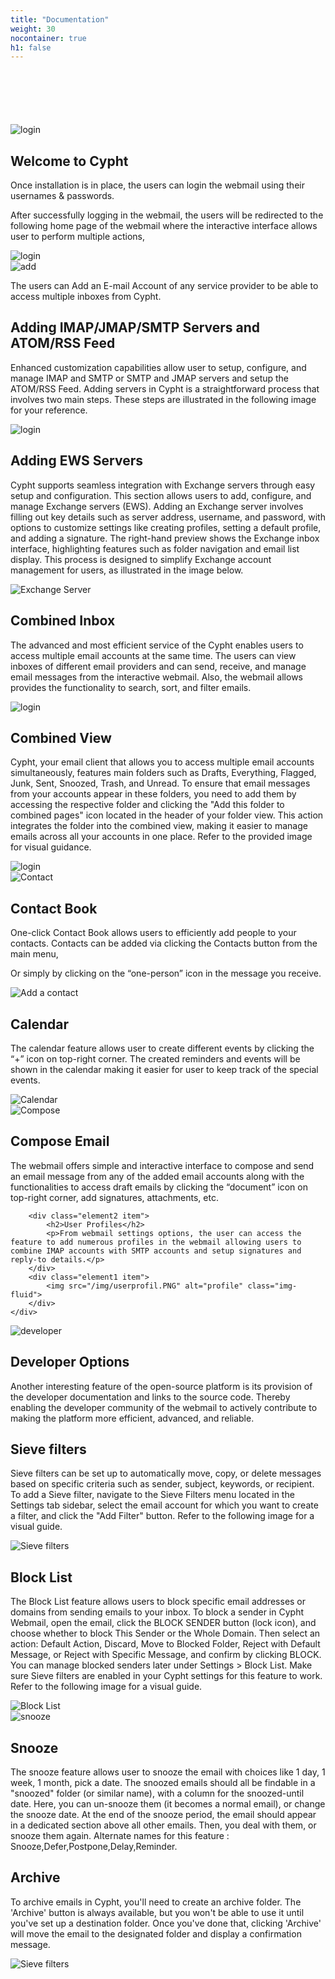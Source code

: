 ```yaml
---
title: "Documentation"
weight: 30
nocontainer: true
h1: false
---
```

<div style="margin-top: 100px;"></div>

<section class="content-section-doc container">
    <div class="line">
        <div  class="element1 item ">
            <img src="/img/login.PNG" alt="login" class="img-fluid">
        </div>
        <div  class="element2 item ">
            <h1>Welcome to Cypht</h1>
            <p>Once installation is in
                place, the users can login
                the webmail using their
                usernames & passwords.</p>
        </div>
    </div>
</section>

<section class="content-section-doc container">
    <div class="line">
        <div class="element2 item">
            <p>After successfully logging in the webmail, the users will be redirected to the following home page of the webmail where the interactive interface allows user to perform multiple actions,</p>
        </div>
        <div class="element1 item">
            <img src="/img/home.PNG" alt="login" class="img-fluid">
        </div>
    </div>
</section>


<section class="content-section-doc container">
    <div class="line">
        <div class="element1 item">
            <img src="/img/Add.PNG" alt="add" class="img-fluid">
        </div>
        <div class="element2 item3">
            <p>The users can Add an E-mail Account of any service provider to be able to access multiple inboxes from Cypht.</p>
        </div>
    </div>
</section>

<section class="content-section-doc container">
    <div class="line ">
        <div class="element2 item">
            <h2>Adding IMAP/JMAP/SMTP Servers and ATOM/RSS Feed</h2>
            <p class="text-center">Enhanced customization capabilities allow user to setup, configure, and manage IMAP and SMTP or SMTP and JMAP servers and setup the ATOM/RSS Feed. Adding servers in Cypht is a straightforward process that involves two main steps. These steps are illustrated in the following image for your reference.</p>
        </div>
        <div class="element1 item">
            <img src="/img/Multi.PNG" alt="login" class="img-fluid">
        </div>
    </div>
</section>

<section class="content-section-doc container">
    <div class="line ">
        <div class="element2 item">
            <h2>Adding EWS Servers</h2>
            <p class="text-center">Cypht supports seamless integration with Exchange servers through easy setup and configuration. This section allows users to add, configure, and manage Exchange servers (EWS). Adding an Exchange server involves filling out key details such as server address, username, and password, with options to customize settings like creating profiles, setting a default profile, and adding a signature. The right-hand preview shows the Exchange inbox interface, highlighting features such as folder navigation and email list display. This process is designed to simplify Exchange account management for users, as illustrated in the image below.</p>
        </div>
        <div class="element1 item">
            <img src="/img/ews.png" alt="Exchange Server" class="img-fluid">
        </div>
    </div>
</section>

<section class="content-section-doc container">
    <div class="line">
        <div class="element2 item">
            <h2>Combined Inbox</h2>
            <p>The advanced and most efficient service of the Cypht enables users to access multiple email accounts at the same time.
                The users can view inboxes of different email providers and can send, receive, and manage email messages from the interactive webmail.
                Also, the webmail allows provides the functionality to search, sort, and filter emails.</p>
        </div>
        <div class="element1 item">
            <img src="/img/Inbox.PNG" alt="login" class="img-fluid">
        </div>
    </div>
</section>

<section class="content-section-doc container">
    <div class="line">
        <div class="element2 item">
            <h2>Combined View</h2>
            <p>Cypht, your email client that allows you to access multiple email accounts simultaneously, features main folders such as Drafts, Everything, Flagged, Junk, Sent, Snoozed, Trash, and Unread. To ensure that email messages from your accounts appear in these folders, you need to add them by accessing the respective folder and clicking the "Add this folder to combined pages" icon located in the header of your folder view. This action integrates the folder into the combined view, making it easier to manage emails across all your accounts in one place. Refer to the provided image for visual guidance.</p>
        </div>
        <div class="element1 item">
            <img src="/img/combined_view.png" alt="login" class="img-fluid">
        </div>
    </div>
</section>

<section class="content-section-doc container">
    <div class="line">
        <div class="element1 item">
            <img src="/img/Contact.PNG" alt="Contact" class="img-fluid">
        </div>
        <div class="element2 item">
            <h2>Contact Book</h2>
            <p>One-click Contact Book  allows users to efficiently add people to your contacts.
                Contacts can be added via clicking the Contacts button from the main menu,</p>
        </div>
    </div>
</section>

<section class="content-section-doc container">
    <div class="line">
        <div class="element2 item">
            <p class="text-center">Or simply by clicking on the “one-person” icon in the message you receive.</p>
        </div>
        <div class="element1 item">
            <img src="/img/Oneperson.png" alt="Add a contact" class="img-fluid">
        </div>
    </div>
</section>

<section class="content-section-doc container">
    <div class="line">
        <div class="element2 item">
            <h2>Calendar</h2>
            <p>The calendar feature allows user to create different events by clicking the “+” icon on top-right corner.
                The created reminders and events will be shown in the calendar making it easier for user to keep track of the special events.</p>
        </div>
        <div class="element1 item">
            <img src="/img/Calendar.PNG" alt="Calendar" class="img-fluid">
        </div>
    </div>
</section>

<section class="content-section-doc container">
    <div class="line">
        <div class="element1 item">
            <img src="/img/Compose.PNG" alt="Compose" class="img-fluid">
        </div>
        <div class="element2 item">
            <h2>Compose Email</h2>
            <p>The webmail offers simple and interactive interface to compose and send an email message from any of the added email accounts along with the functionalities to access draft emails by clicking the “document” icon on top-right corner, add signatures, attachments, etc.</p>
        </div>
    </div>
</section>


<section class="content-section-doc container">
    <div class="line">

        <div class="element2 item">
            <h2>User Profiles</h2>
            <p>From webmail settings options, the user can access the feature to add numerous profiles in the webmail allowing users to combine IMAP accounts with SMTP accounts and setup signatures and reply-to details.</p>
        </div>
        <div class="element1 item">
            <img src="/img/userprofil.PNG" alt="profile" class="img-fluid">
        </div>
    </div>
</section>

<section class="content-section-doc container">
    <div class="line">
        <div class="element1 item">
            <img src="/img/Developer.PNG" alt="developer" class="img-fluid">
        </div>
        <div class="element2 item">
            <h2>Developer Options</h2>
            <p> Another interesting feature of the open-source platform is its provision of the developer documentation and links to the source code. Thereby enabling the developer community of the webmail to actively contribute to making the platform more efficient, advanced, and reliable.</p>
        </div>
    </div>
</section>

<section class="content-section-doc container">
    <div class="line">
        <div class="element2 item">
            <h2>Sieve filters</h2>
            <p>Sieve filters can be set up to automatically move, copy, or delete messages based on specific criteria such as sender, subject, keywords, or recipient. To add a Sieve filter, navigate to the Sieve Filters menu located in the Settings tab sidebar, select the email account for which you want to create a filter, and click the "Add Filter" button. Refer to the following image for a visual guide.</p>
        </div>
        <div class="element1 item">
            <img src="/img/sieveFilters.png" alt="Sieve filters" class="img-fluid">
        </div>
    </div>
</section>

<section class="content-section-doc container">
    <div class="line">
        <div class="element2 item">
            <h2>Block List</h2>
            <p>
                The Block List feature allows users to block specific email addresses or domains from sending emails to your inbox. To block a sender in Cypht Webmail, open the email, click the BLOCK SENDER button (lock icon), and choose whether to block This Sender or the Whole Domain. Then select an action: Default Action, Discard, Move to Blocked Folder, Reject with Default Message, or Reject with Specific Message, and confirm by clicking BLOCK. You can manage blocked senders later under Settings > Block List. Make sure Sieve filters are enabled in your Cypht settings for this feature to work. Refer to the following image for a visual guide.
            </p>
        </div>
        <div class="element1 item">
            <img src="/img/block_list.png" alt="Block List" class="img-fluid">
        </div>
    </div>
</section>

<section class="content-section-doc container">
    <div class="line">
        <div class="element1 item">
            <img src="/img/snooze.png" alt="snooze" class="img-fluid">
        </div>
        <div class="element2 item">
            <h2>Snooze</h2>
            <p>The snooze feature allows user  to snooze the email with choices like 1 day, 1 week, 1 month, pick a date. The snoozed emails should all be findable in a "snoozed" folder (or similar name), with a column for the snoozed-until date.
                Here, you can un-snooze them (it becomes a normal email), or change the snooze date. At the end of the snooze period, the email should appear in a dedicated section above all other emails. Then, you deal with them, or snooze them again. Alternate names for this feature : Snooze,Defer,Postpone,Delay,Reminder.
            </p>
        </div>
    </div>
</section>

<section class="content-section-doc container">
    <div class="line">
        <div class="element2 item">
            <h2>Archive</h2>
            <p>To archive emails in Cypht, you'll need to create an archive folder. The 'Archive' button is always available, but you won't be able to use it until you've set up a destination folder. Once you've done that, clicking 'Archive' will move the email to the designated folder and display a confirmation message.
            </p>
        </div>
        <div class="element1 item">
            <img src="/img/Archive.png" alt="Sieve filters" class="img-fluid">
        </div>
    </div>
</section>
